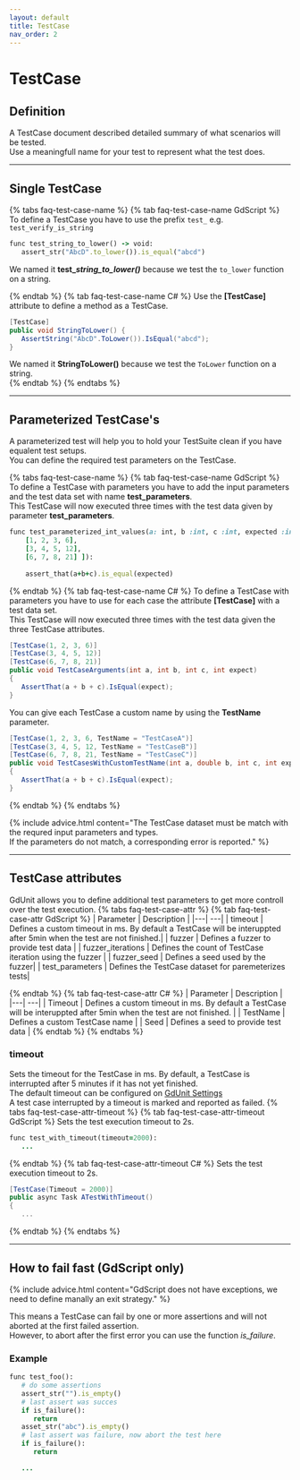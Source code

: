 ```yaml
---
layout: default
title: TestCase
nav_order: 2
---
```


# TestCase

## Definition

A TestCase document described detailed summary of what scenarios will be tested.<br>
Use a meaningfull name for your test to represent what the test does.

---

## Single TestCase

{% tabs faq-test-case-name %}
{% tab faq-test-case-name GdScript %}
To define a TestCase you have to use the prefix `test_` e.g. `test_verify_is_string`<br>
```ruby
func test_string_to_lower() -> void:
   assert_str("AbcD".to_lower()).is_equal("abcd")
```
We named it **test_*string_to_lower()*** because we test the `to_lower` function on a string.<br>

{% endtab %}
{% tab faq-test-case-name C# %}
Use the **[TestCase]** attribute to define a method as a TestCase.
```cs
[TestCase]
public void StringToLower() {
   AssertString("AbcD".ToLower()).IsEqual("abcd");
}
```
We named it **StringToLower()** because we test the `ToLower` function on a string.<br>
{% endtab %}
{% endtabs %}

---

## Parameterized TestCase's
A parameterized test will help you to hold your TestSuite clean if you have equalent test setups.<br>
You can define the required test parameters on the TestCase.

{% tabs faq-test-case-name %}
{% tab faq-test-case-name GdScript %}
To define a TestCase with parameters you have to add the input parameters and the test data set with name **test_parameters**.<br>
This TestCase will now executed three times with the test data given by parameter **test_parameters**.
```ruby
func test_parameterized_int_values(a: int, b :int, c :int, expected :int, test_parameters := [
	[1, 2, 3, 6],
	[3, 4, 5, 12],
	[6, 7, 8, 21] ]):
	
	assert_that(a+b+c).is_equal(expected)
```
{% endtab %}
{% tab faq-test-case-name C# %}
To define a TestCase with parameters you have to use for each case the attribute **[TestCase]** with a test data set.<br>
This TestCase will now executed three times with the test data given the three TestCase attributes.
```cs
[TestCase(1, 2, 3, 6)]
[TestCase(3, 4, 5, 12)]
[TestCase(6, 7, 8, 21)]
public void TestCaseArguments(int a, int b, int c, int expect)
{
   AssertThat(a + b + c).IsEqual(expect);
}
```
You can give each TestCase a custom name by using the **TestName** parameter.
```cs
[TestCase(1, 2, 3, 6, TestName = "TestCaseA")]
[TestCase(3, 4, 5, 12, TestName = "TestCaseB")]
[TestCase(6, 7, 8, 21, TestName = "TestCaseC")]
public void TestCasesWithCustomTestName(int a, double b, int c, int expect)
{
   AssertThat(a + b + c).IsEqual(expect);
}
```
{% endtab %}
{% endtabs %}

{% include advice.html 
content="The TestCase dataset must be match with the requred input parameters and types.<br>If the parameters do not match, a corresponding error is reported."
%}

---

## TestCase attributes
GdUnit allows you to define additional test parameters to get more controll over the test execution.
{% tabs faq-test-case-attr %}
{% tab faq-test-case-attr GdScript %}
| Parameter | Description |
|---| ---|
| timeout | Defines a custom timeout in ms. By default a TestCase will be interuppted after 5min when the test are not finished.|
| fuzzer | Defines a fuzzer to provide test data |
| fuzzer_iterations | Defines the count of TestCase iteration using the fuzzer |
| fuzzer_seed | Defines a seed used by the fuzzer|
| test_parameters | Defines the TestCase dataset for paremeterizes tests|

{% endtab %}
{% tab faq-test-case-attr C# %}
| Parameter | Description |
|---| ---|
| Timeout | Defines a custom timeout in ms. By default a TestCase will be interuppted after 5min when the test are not finished. |
| TestName | Defines a custom TestCase name |
| Seed | Defines a seed to provide test data |
{% endtab %}
{% endtabs %}


### timeout
Sets the timeout for the TestCase in ms. By default, a TestCase is interrupted after 5 minutes if it has not yet finished.<br>
The default timeout can be configured on [GdUnit Settings](/gdUnit4/first_steps/settings/#test-timeout-seconds)<br>
A test case interrupted by a timeout is marked and reported as failed.
{% tabs faq-test-case-attr-timeout %}
{% tab faq-test-case-attr-timeout GdScript %}
Sets the test execution timeout to 2s.
```ruby
func test_with_timeout(timeout=2000):
   ...
```
{% endtab %}
{% tab faq-test-case-attr-timeout C# %}
Sets the test execution timeout to 2s.
```cs
[TestCase(Timeout = 2000)]
public async Task ATestWithTimeout()
{
   ...
```
{% endtab %}
{% endtabs %}

---

## How to fail fast (GdScript only)
{% include advice.html 
content="GdScript does not have exceptions, we need to define manally an exit strategy."
%}

This means a TestCase can fail by one or more assertions and will not aborted at the first failed assertion.<br>
However, to abort after the first error you can use the function *is_failure*.

### Example
```ruby
func test_foo():
   # do some assertions
   assert_str("").is_empty()
   # last assert was succes 
   if is_failure():
      return
   asset_str("abc").is_empty()
   # last assert was failure, now abort the test here
   if is_failure():
      return

   ...
```

